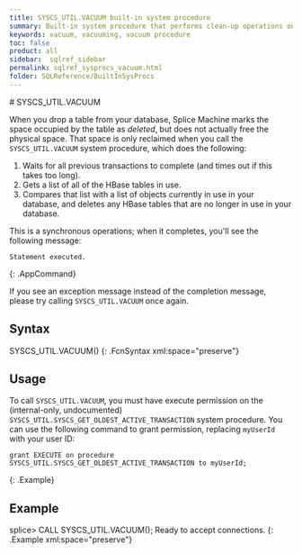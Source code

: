 ```yaml
---
title: SYSCS_UTIL.VACUUM built-in system procedure
summary: Built-in system procedure that performs clean-up operations on the system.
keywords: vacuum, vacuuming, vacuum procedure
toc: false
product: all
sidebar:  sqlref_sidebar
permalink: sqlref_sysprocs_vacuum.html
folder: SQLReference/BuiltInSysProcs
---
```

<section>
<div class="TopicContent" data-swiftype-index="true" markdown="1">
# SYSCS_UTIL.VACUUM

When you drop a table from your database, Splice Machine marks the space occupied by the table as *deleted*, but does not actually free the physical space. That space is only reclaimed when you call the `SYSCS_UTIL.VACUUM` system procedure, which does the following:

1. Waits for all previous transactions to complete (and times out if this takes too long).
2. Gets a list of all of the HBase tables in use.
3. Compares that list with a list of objects currently in use in your database, and deletes any HBase tables that are no longer in use in your database.

This is a synchronous operations; when it completes, you'll see the following message:
```
Statement executed.
```
{: .AppCommand}

If you see an exception message instead of the completion message, please try calling `SYSCS_UTIL.VACUUM` once again.

## Syntax

<div class="fcnWrapperWide" markdown="1">
    SYSCS_UTIL.VACUUM()
{: .FcnSyntax xml:space="preserve"}

</div>

## Usage
To call `SYSCS_UTIL.VACUUM`, you must have execute permission on the (internal-only, undocumented) `SYSCS_UTIL.SYSCS_GET_OLDEST_ACTIVE_TRANSACTION` system procedure. You can use the following command to grant permission, replacing `myUserId` with your user ID:

```
grant EXECUTE on procedure SYSCS_UTIL.SYSCS_GET_OLDEST_ACTIVE_TRANSACTION to myUserId;
```
{: .Example}

## Example

<div class="preWrapper" markdown="1">
    splice> CALL SYSCS_UTIL.VACUUM();
    Ready to accept connections.
{: .Example xml:space="preserve"}

</div>
</div>
</section>
